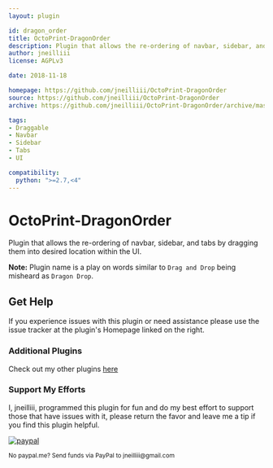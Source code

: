 ```yaml
---
layout: plugin

id: dragon_order
title: OctoPrint-DragonOrder
description: Plugin that allows the re-ordering of navbar, sidebar, and tabs by dragging them into desired location within the UI.
author: jneilliii
license: AGPLv3

date: 2018-11-18

homepage: https://github.com/jneilliii/OctoPrint-DragonOrder
source: https://github.com/jneilliii/OctoPrint-DragonOrder
archive: https://github.com/jneilliii/OctoPrint-DragonOrder/archive/master.zip

tags:
- Draggable
- Navbar
- Sidebar
- Tabs
- UI

compatibility:
  python: ">=2.7,<4"
---
```

# OctoPrint-DragonOrder

Plugin that allows the re-ordering of navbar, sidebar, and tabs by dragging them into desired location within the UI.

**Note:** Plugin name is a play on words similar to `Drag and Drop` being misheard as `Dragon Drop`.

## Get Help

If you experience issues with this plugin or need assistance please use the issue tracker at the plugin's Homepage linked on the right.

### Additional Plugins

Check out my other plugins [here](https://plugins.octoprint.org/by_author/#jneilliii)

### Support My Efforts
I, jneilliii, programmed this plugin for fun and do my best effort to support those that have issues with it, please return the favor and leave me a tip if you find this plugin helpful.

[![paypal](/assets/img/plugins/dragon_order/paypal-with-text.png)](https://paypal.me/jneilliii)

<small>No paypal.me? Send funds via PayPal to jneilliii&#64;gmail&#46;com</small>
